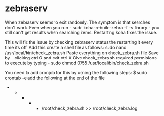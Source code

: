 # zebraserv
When zebraserv seems to exit randomly. The symptom is that searches don't work. 
Even when you run - sudo koha-rebuild-zebra -f -v  library - you still can't get results when searching items.
Restarting koha fixes the issue.

This will fix the issue by checking zebraserv status the restarting it every time its off.
Add this create a shell file as follows:
sudo nano /usr/local/bin/check_zebra.sh
Paste everything on check_zebra.sh file
Save by  - clicking ctrl O and exit ctrl X
Give check_zebra.sh required permisions to execute by typing  - sudo chmod 0755 /usr/local/bin/check_zebra.sh

You need to add cronjob for this by usning the following steps:
$ sudo crontab -e
add the following at the end of the file
* * * * * /root/check_zebra.sh >> /root/check_zebra.log


